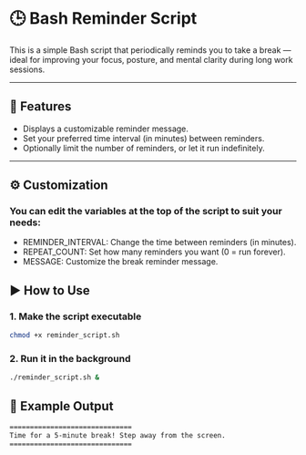 # 🕒 Bash Reminder Script

This is a simple Bash script that periodically reminds you to take a break — ideal for improving your focus, posture, and mental clarity during long work sessions.

---

## 🔧 Features

- Displays a customizable reminder message.
- Set your preferred time interval (in minutes) between reminders.
- Optionally limit the number of reminders, or let it run indefinitely.

---

## ⚙️ Customization
### You can edit the variables at the top of the script to suit your needs:

- REMINDER_INTERVAL: Change the time between reminders (in minutes).
- REPEAT_COUNT: Set how many reminders you want (0 = run forever).
- MESSAGE: Customize the break reminder message.

## ▶️ How to Use

### 1. Make the script executable

```bash
chmod +x reminder_script.sh
```
### 2. Run it in the background

```bash
./reminder_script.sh &
```

## 📝 Example Output

```bash
==============================
Time for a 5-minute break! Step away from the screen.
==============================
```


